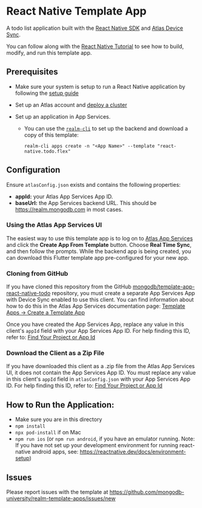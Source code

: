# React Native Template App

A todo list application built with the [React Native SDK](https://www.mongodb.com/docs/realm/sdk/react-native/) and [Atlas Device Sync](https://www.mongodb.com/docs/atlas/app-services/sync/).

You can follow along with the [React Native Tutorial](https://www.mongodb.com/docs/atlas/app-services/tutorial/react-native/) to see how to build, modify, and 
run this template app.

## Prerequisites

- Make sure your system is setup to run a React Native application by following the [setup guide](https://reactnative.dev/docs/environment-setup)
- Set up an Atlas account and [deploy a cluster](https://www.mongodb.com/docs/atlas/tutorial/deploy-free-tier-cluster/)
- Set up an application in App Services.

  - You can use the [`realm-cli`](https://www.mongodb.com/docs/atlas/app-services/cli/) to set up the backend and download a copy of this template:

    ```
    realm-cli apps create -n "<App Name>" --template "react-native.todo.flex"
    ```

## Configuration

Ensure `atlasConfig.json` exists and contains the following properties:

- **appId:** your Atlas App Services App ID.
- **baseUrl:** the App Services backend URL. This should be https://realm.mongodb.com in most cases.

### Using the Atlas App Services UI

The easiest way to use this template app is to log on to [Atlas App Services](https://realm.mongodb.com/) and click the **Create App From Template** button. Choose 
**Real Time Sync**, and then follow the prompts. While the backend app is being 
created, you can download this Flutter template app pre-configured for your new 
app.

### Cloning from GitHub

If you have cloned this repository from the GitHub
[mongodb/template-app-react-native-todo](https://github.com/mongodb/template-app-react-native-todo.git)
repository, you must create a separate App Services App with Device Sync
enabled to use this client. You can find information about how to do this
in the Atlas App Services documentation page:
[Template Apps -> Create a Template App](https://www.mongodb.com/docs/atlas/app-services/reference/template-apps/)

Once you have created the App Services App, replace any value in this client's
`appId` field with your App Services App ID. For help finding this ID, refer
to: [Find Your Project or App Id](https://www.mongodb.com/docs/atlas/app-services/reference/find-your-project-or-app-id/)

### Download the Client as a Zip File

If you have downloaded this client as a .zip file from the Atlas App Services
UI, it does not contain the App Services App ID. You must replace any value
in this client's `appId` field in `atlasConfig.json` with your
App Services App ID. For help finding this ID, refer to:
[Find Your Project or App Id](https://www.mongodb.com/docs/atlas/app-services/reference/find-your-project-or-app-id/)

## How to Run the Application:

- Make sure you are in this directory
- `npm install`
- `npx pod-install` if on Mac
- `npm run ios` (or `npm run android`, if you have an emulator running. Note: If you have not set up your development environment for running react-native android apps, see: https://reactnative.dev/docs/environment-setup)

## Issues

Please report issues with the template at https://github.com/mongodb-university/realm-template-apps/issues/new
